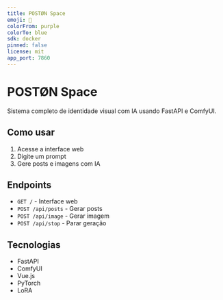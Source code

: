 ```yaml
---
title: POSTØN Space
emoji: 🚀
colorFrom: purple
colorTo: blue
sdk: docker
pinned: false
license: mit
app_port: 7860
---
```


# POSTØN Space

Sistema completo de identidade visual com IA usando FastAPI e ComfyUI.

## Como usar

1. Acesse a interface web
2. Digite um prompt
3. Gere posts e imagens com IA

## Endpoints

- `GET /` - Interface web
- `POST /api/posts` - Gerar posts
- `POST /api/image` - Gerar imagem
- `POST /api/stop` - Parar geração

## Tecnologias

- FastAPI
- ComfyUI
- Vue.js
- PyTorch
- LoRA